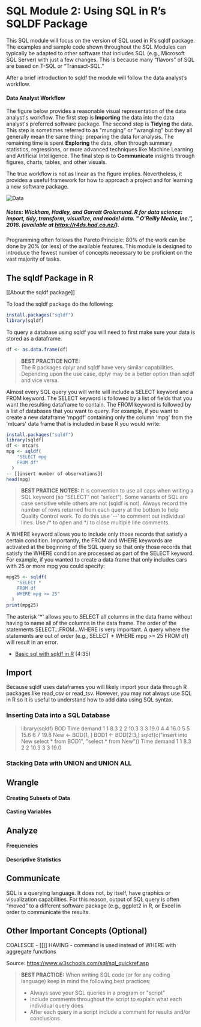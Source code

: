 # SQL Module 2:  Using SQL in R’s SQLDF Package 

This SQL module will focus on the version of SQL used in R’s sqldf package. The examples and sample code shown throughout the SQL Modules can typically be adapted to other software that includes SQL (e.g., Microsoft SQL Server) with just a few changes.  This is because many “flavors” of SQL are based on T-SQL or “Transact-SQL.”

After a brief introduction to sqldf the module will follow the data analyst’s workflow.

#### **Data Analyst Workflow**

The figure below provides a reasonable visual representation of the data analyst's workflow.  The first step is **Importing** the data into the data analyst's preferred software package.  The second step is **Tidying** the data.  This step is sometimes referred to as "munging" or "wrangling" but they all generally mean the same thing:  preparing the data for analysis.  The remaining time is spent **Exploring** the data, often through summary statistics, regressions, or more advanced techniques like Machine Learning and Artificial Intelligence.  The final step is to **Communicate** insights through figures, charts, tables, and other visuals.

The true workflow is not as linear as the figure implies.  Nevertheless, it provides a useful framework for how to approach a project and for learning a new software package.  

![Data](https://d33wubrfki0l68.cloudfront.net/795c039ba2520455d833b4034befc8cf360a70ba/558a5/diagrams/data-science-explore.png)

##### Notes:  Wickham, Hadley, and Garrett Grolemund. R for data science: import, tidy, transform, visualize, and model data. " O'Reilly Media, Inc.", 2016. (available at https://r4ds.had.co.nz/). #####

Programming often follows the Pareto Principle:  80% of the work can be done by 20% (or less) of the available features.  This module is designed to introduce the fewest number of concepts necessary to be proficient on the vast majority of tasks.

## The sqldf Package in R

[[About the sqldf package]]

To load the sqldf package do the following:

```r
install.packages("sqldf")
library(sqldf)
```

To query a database using sqldf you will need to first make sure your data is stored as a dataframe.

```r
df <- as.data.frame(df) 
```

> **BEST PRACTICE NOTE:**  
> The R packages dplyr and sqldf have very similar capabilities. Depending upon the use case, dplyr may be a better option than sqldf and vice versa.

Almost every SQL query you will write will include a SELECT keyword and a FROM keyword.  The SELECT keyword is followed by a list of fields that you want the resulting dataframe to contain.  The FROM keyword is followed by a list of databases that you want to query. For example, if you want to create a new dataframe 'mpgdf' containing only the column 'mpg' from the 'mtcars' data frame that is included in base R you would write:

```r
install.packages("sqldf")
library(sqldf)
df <- mtcars
mpg <- sqldf(
    "SELECT mpg 
    FROM df"
  )
-- [[insert number of observations]]
head(mpg)
```

> **BEST PRATICE NOTES:**
> It is convention to use all caps when writing a SQL keyword (so “SELECT” not “select”). Some variants of SQL are case sensitive while others are not (sqldf is not).
> Always record the number of rows returned from each query at the bottom to help Quality Control work. To do this use '--' to comment out individual lines. Use /* to open and */ to close multiple line comments.


A WHERE keyword allows you to include only those records that satisfy a certain condition. Importantly, the FROM and WHERE keywords are activated at the beginning of the SQL query so that only those records that satisfy the WHERE condition are processed as part of the SELECT keyword. For example, if you wanted to create a data frame that only includes cars with 25 or more mpg you could specify:

```r
mpg25 <- sqldf(
    "SELECT * 
    FROM df 
    WHERE mpg >= 25"
  )
print(mpg25)
```

The asterisk '*' allows you to SELECT all columns in the data frame without having to name all of the columns in the data frame.
The order of the statements SELECT…FROM…WHERE is very important. A query where the statements are out of order (e.g., SELECT * WHERE mpg >= 25 FROM df) will result in an error.


* [Basic sql with sqldf in R](https://www.youtube.com/watch?v=TRGLODyf-6s) (4:35)

## Import
Because sqldf uses dataframes you will likely import your data through R packages like read_csv or read_tsv. However, you may not always use SQL in R so it is useful to understand how to add data using SQL syntax.

### Inserting Data into a SQL Database

> library(sqldf)
> BOD
  Time demand
1    1    8.3
2    2   10.3
3    3   19.0
4    4   16.0
5    5   15.6
6    7   19.8
> New <- BOD[1, ]
> BOD1 <- BOD[2:3,]
> sqldf(c("insert into New select * from BOD1", "select * from New"))
  Time demand
1    1    8.3
2    2   10.3
3    3   19.0


### Stacking Data with UNION and UNION ALL


## Wrangle
#### Creating Subsets of Data
#### Casting Variables

## Analyze
#### Frequencies
#### Descriptive Statistics

## Communicate

SQL is a querying language. It does not, by itself, have graphics or visualization capabilities. For this reason, output of SQL query is often “moved” to a different software package (e.g., ggplot2 in R, or Excel in order to communicate the results.

## Other Important Concepts (Optional)
COALESCE - [[]]
HAVING - command is used instead of WHERE with aggregate functions

Source: https://www.w3schools.com/sql/sql_quickref.asp


> **BEST PRACTICE:**
> When writing SQL code (or for any coding language) keep in mind the following best practices:
> -   Always save your SQL queries in a program or "script"
> -   Include comments throughout the script to explain what each individual query does
> -   After each query in a script include a comment for results and/or conclusions
